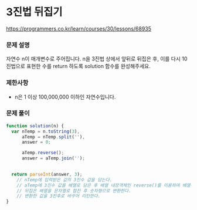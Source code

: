 # 3진법 뒤집기

https://programmers.co.kr/learn/courses/30/lessons/68935

### 문제 설명

자연수 n이 매개변수로 주어집니다. n을 3진법 상에서 앞뒤로 뒤집은 후, 이를 다시 10진법으로 표현한 수를 return 하도록 solution 함수를 완성해주세요.

### 제한사항

- n은 1 이상 100,000,000 이하인 자연수입니다.

### 문제 풀이

```jsx
function solution(n) {
  var nTemp = n.toString(3),
      aTemp = nTemp.split(''),
      answer = 0;

      aTemp.reverse();
      answer = aTemp.join('');

  
  return parseInt(answer, 3);
	// nTemp에 입력받은 값의 3진수 값을 담는다.
	// aTemp에 3진수 값을 배열로 담은 후 배열 내장객체인 reverse()를 이용하여 배열을 뒤집는다.
	// 뒤집은 배열을 문자열로 합친 후 숫자형으로 변환한다.
	// 변환한 값을 3진후로 바꾸어 리턴한다.
}
```
